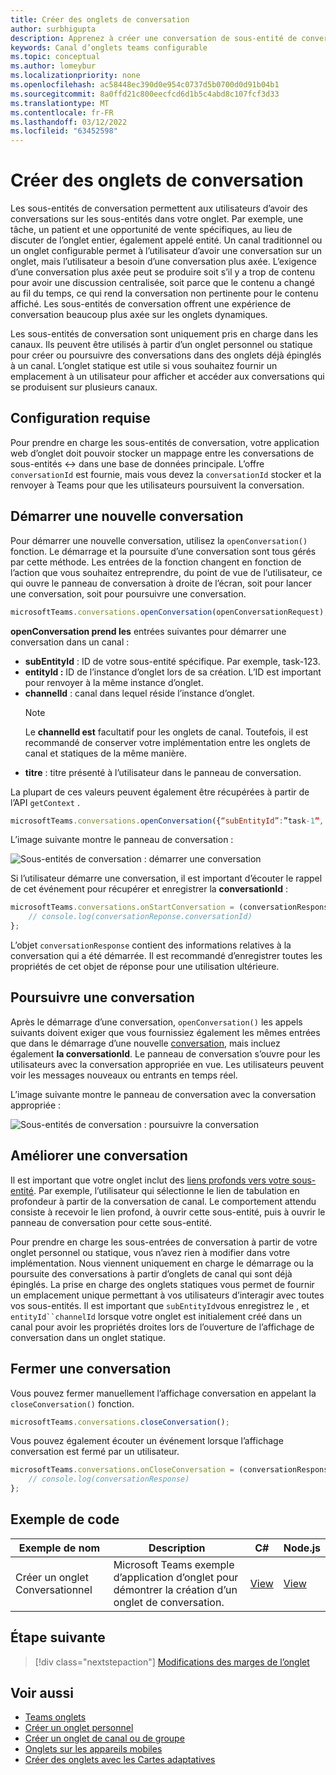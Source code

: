 ```yaml
---
title: Créer des onglets de conversation
author: surbhigupta
description: Apprenez à créer une conversation de sous-entité de conversation pour vos onglets de canal, pour gérer les conversations à l’aide d’exemples de code
keywords: Canal d’onglets teams configurable
ms.topic: conceptual
ms.author: lomeybur
ms.localizationpriority: none
ms.openlocfilehash: ac58448ec390d0e954c0737d5b0700d0d91b04b1
ms.sourcegitcommit: 8a0ffd21c800eecfcd6d1b5c4abd8c107fcf3d33
ms.translationtype: MT
ms.contentlocale: fr-FR
ms.lasthandoff: 03/12/2022
ms.locfileid: "63452598"
---
```

# <a name="create-conversational-tabs"></a>Créer des onglets de conversation

Les sous-entités de conversation permettent aux utilisateurs d’avoir des conversations sur les sous-entités dans votre onglet. Par exemple, une tâche, un patient et une opportunité de vente spécifiques, au lieu de discuter de l’onglet entier, également appelé entité. Un canal traditionnel ou un onglet configurable permet à l’utilisateur d’avoir une conversation sur un onglet, mais l’utilisateur a besoin d’une conversation plus axée. L’exigence d’une conversation plus axée peut se produire soit s’il y a trop de contenu pour avoir une discussion centralisée, soit parce que le contenu a changé au fil du temps, ce qui rend la conversation non pertinente pour le contenu affiché. Les sous-entités de conversation offrent une expérience de conversation beaucoup plus axée sur les onglets dynamiques.

Les sous-entités de conversation sont uniquement pris en charge dans les canaux. Ils peuvent être utilisés à partir d’un onglet personnel ou statique pour créer ou poursuivre des conversations dans des onglets déjà épinglés à un canal. L’onglet statique est utile si vous souhaitez fournir un emplacement à un utilisateur pour afficher et accéder aux conversations qui se produisent sur plusieurs canaux.

## <a name="prerequisites"></a>Configuration requise

Pour prendre en charge les sous-entités de conversation, votre application web d’onglet doit pouvoir stocker un mappage entre les conversations de sous-entités ↔ dans une base de données principale. L’offre `conversationId` est fournie, mais vous devez la `conversationId` stocker et la renvoyer à Teams pour que les utilisateurs poursuivent la conversation.

## <a name="start-a-new-conversation"></a>Démarrer une nouvelle conversation

Pour démarrer une nouvelle conversation, utilisez la `openConversation()` fonction. Le démarrage et la poursuite d’une conversation sont tous gérés par cette méthode. Les entrées de la fonction changent en fonction de l’action que vous souhaitez entreprendre, du point de vue de l’utilisateur, ce qui ouvre le panneau de conversation à droite de l’écran, soit pour lancer une conversation, soit pour poursuivre une conversation.

``` javascript
microsoftTeams.conversations.openConversation(openConversationRequest);
```

**openConversation prend les** entrées suivantes pour démarrer une conversation dans un canal :

* **subEntityId** : ID de votre sous-entité spécifique. Par exemple, task-123.
* **entityId :** ID de l’instance d’onglet lors de sa création. L’ID est important pour renvoyer à la même instance d’onglet.
* **channelId** : canal dans lequel réside l’instance d’onglet.
   > [!NOTE]
   > Le **channelId est** facultatif pour les onglets de canal. Toutefois, il est recommandé de conserver votre implémentation entre les onglets de canal et statiques de la même manière.
* **titre** : titre présenté à l’utilisateur dans le panneau de conversation.

La plupart de ces valeurs peuvent également être récupérées à partir de l’API `getContext` .

```javascript
microsoftTeams.conversations.openConversation({“subEntityId”:”task-1”, “entityId”: “tabInstanceId-1”, “channelId”: ”19:baa6e71f65b948d189bf5c892baa8e5a@thread.skype”, “title”: "Task Title”});
```

L’image suivante montre le panneau de conversation :

![Sous-entités de conversation : démarrer une conversation](~/assets/images/tabs/conversational-subentities/start-conversation.png)

Si l’utilisateur démarre une conversation, il est important d’écouter le rappel de cet événement pour récupérer et enregistrer la **conversationId** :

```javascript
microsoftTeams.conversations.onStartConversation = (conversationResponse) => {
    // console.log(conversationReponse.conversationId)
};
```

L’objet `conversationResponse` contient des informations relatives à la conversation qui a été démarrée. Il est recommandé d’enregistrer toutes les propriétés de cet objet de réponse pour une utilisation ultérieure.

## <a name="continue-a-conversation"></a>Poursuivre une conversation

Après le démarrage d’une conversation, `openConversation()` les appels suivants doivent exiger que vous fournissiez également les mêmes entrées que dans le démarrage d’une nouvelle [conversation](#start-a-new-conversation), mais incluez également **la conversationId**. Le panneau de conversation s’ouvre pour les utilisateurs avec la conversation appropriée en vue. Les utilisateurs peuvent voir les messages nouveaux ou entrants en temps réel.

L’image suivante montre le panneau de conversation avec la conversation appropriée :

![Sous-entités de conversation : poursuivre la conversation](~/assets/images/tabs/conversational-subentities/continue-conversation.png)

## <a name="enhance-a-conversation"></a>Améliorer une conversation

Il est important que votre onglet inclut des [liens profonds vers votre sous-entité](~/concepts/build-and-test/deep-links.md). Par exemple, l’utilisateur qui sélectionne le lien de tabulation en profondeur à partir de la conversation de canal. Le comportement attendu consiste à recevoir le lien profond, à ouvrir cette sous-entité, puis à ouvrir le panneau de conversation pour cette sous-entité.

Pour prendre en charge les sous-entrées de conversation à partir de votre onglet personnel ou statique, vous n’avez rien à modifier dans votre implémentation. Nous viennent uniquement en charge le démarrage ou la poursuite des conversations à partir d’onglets de canal qui sont déjà épinglés. La prise en charge des onglets statiques vous permet de fournir un emplacement unique permettant à vos utilisateurs d’interagir avec toutes vos sous-entités. Il est important que `subEntityId`vous enregistrez le , et `entityId``channelId` lorsque votre onglet est initialement créé dans un canal pour avoir les propriétés droites lors de l’ouverture de l’affichage de conversation dans un onglet statique.

## <a name="close-a-conversation"></a>Fermer une conversation

Vous pouvez fermer manuellement l’affichage conversation en appelant la `closeConversation()` fonction.

```javascript
microsoftTeams.conversations.closeConversation();
```

Vous pouvez également écouter un événement lorsque l’affichage conversation est fermé par un utilisateur.

```javascript
microsoftTeams.conversations.onCloseConversation = (conversationResponse) => {
    // console.log(conversationResponse)
};
```

## <a name="code-sample"></a>Exemple de code

| Exemple de nom | Description | C# |Node.js|
|-------------|-------------|------|----|
|Créer un onglet Conversationnel| Microsoft Teams exemple d’application d’onglet pour démontrer la création d’un onglet de conversation. | [View](https://github.com/OfficeDev/Microsoft-Teams-Samples/tree/main/samples/tab-conversations/csharp) |  [View](https://github.com/OfficeDev/Microsoft-Teams-Samples/tree/main/samples/tab-conversations/nodejs) |

## <a name="next-step"></a>Étape suivante

> [!div class="nextstepaction"]
> [Modifications des marges de l’onglet](~/resources/removing-tab-margins.md)

## <a name="see-also"></a>Voir aussi

* [Teams onglets](~/tabs/what-are-tabs.md)
* [Créer un onglet personnel](~/tabs/how-to/create-personal-tab.md)
* [Créer un onglet de canal ou de groupe](~/tabs/how-to/create-channel-group-tab.md)
* [Onglets sur les appareils mobiles](~/tabs/design/tabs-mobile.md)
* [Créer des onglets avec les Cartes adaptatives](~/tabs/how-to/build-adaptive-card-tabs.md)
